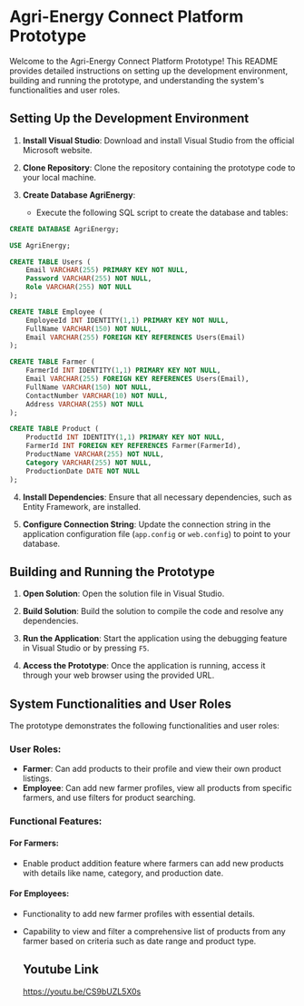 # Agri-Energy Connect Platform Prototype

Welcome to the Agri-Energy Connect Platform Prototype! This README provides detailed instructions on setting up the development environment, building and running the prototype, and understanding the system's functionalities and user roles.

## Setting Up the Development Environment

1. **Install Visual Studio**: Download and install Visual Studio from the official Microsoft website.
   
2. **Clone Repository**: Clone the repository containing the prototype code to your local machine.
   
3. **Create Database AgriEnergy**:
   - Execute the following SQL script to create the database and tables:

```sql
CREATE DATABASE AgriEnergy;

USE AgriEnergy;

CREATE TABLE Users (
    Email VARCHAR(255) PRIMARY KEY NOT NULL,
    Password VARCHAR(255) NOT NULL,
    Role VARCHAR(255) NOT NULL
);

CREATE TABLE Employee (
    EmployeeId INT IDENTITY(1,1) PRIMARY KEY NOT NULL,
    FullName VARCHAR(150) NOT NULL,
    Email VARCHAR(255) FOREIGN KEY REFERENCES Users(Email)
);

CREATE TABLE Farmer (
    FarmerId INT IDENTITY(1,1) PRIMARY KEY NOT NULL,
    Email VARCHAR(255) FOREIGN KEY REFERENCES Users(Email),
    FullName VARCHAR(150) NOT NULL,
    ContactNumber VARCHAR(10) NOT NULL,
    Address VARCHAR(255) NOT NULL
);

CREATE TABLE Product (
    ProductId INT IDENTITY(1,1) PRIMARY KEY NOT NULL,
    FarmerId INT FOREIGN KEY REFERENCES Farmer(FarmerId),
    ProductName VARCHAR(255) NOT NULL,
    Category VARCHAR(255) NOT NULL,
    ProductionDate DATE NOT NULL
);
```
   
4. **Install Dependencies**: Ensure that all necessary dependencies, such as Entity Framework, are installed.
   
5. **Configure Connection String**: Update the connection string in the application configuration file (`app.config` or `web.config`) to point to your database.

## Building and Running the Prototype

1. **Open Solution**: Open the solution file in Visual Studio.
   
2. **Build Solution**: Build the solution to compile the code and resolve any dependencies.
   
3. **Run the Application**: Start the application using the debugging feature in Visual Studio or by pressing `F5`.
   
4. **Access the Prototype**: Once the application is running, access it through your web browser using the provided URL.

## System Functionalities and User Roles

The prototype demonstrates the following functionalities and user roles:

### User Roles:

- **Farmer**: Can add products to their profile and view their own product listings.
- **Employee**: Can add new farmer profiles, view all products from specific farmers, and use filters for product searching.

### Functional Features:

#### For Farmers:

- Enable product addition feature where farmers can add new products with details like name, category, and production date.

#### For Employees:

- Functionality to add new farmer profiles with essential details.
- Capability to view and filter a comprehensive list of products from any farmer based on criteria such as date range and product type.

  ## Youtube Link
  https://youtu.be/CS9bUZL5X0s
